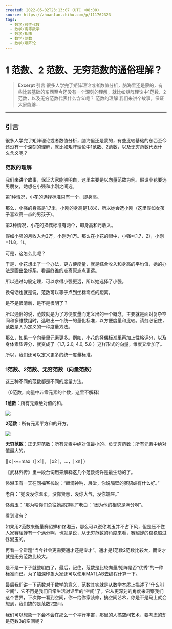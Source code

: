 ```yaml
---
created: 2022-05-02T23:13:07 (UTC +08:00)
source: https://zhuanlan.zhihu.com/p/111762323
tags:
  - 数学/线性代数
  - 数学/高等数学
  - 数学/矩阵
  - 数学/范数
  - 数学/矩阵论
---
```


# 1 范数、2 范数、无穷范数的通俗理解？

> **Excerpt**
> 引言 很多人学完了矩阵理论或者数值分析，脑海里还是蒙的，有些比较基础的东西至今还没有一个深刻的理解，就比如矩阵理论中1范数、2范数，以及无穷范数代表什么含义呢？ 范数的理解 我们来讲个故事，保证大家能够…

---

## 引言

很多人学完了矩阵理论或者数值分析，脑海里还是蒙的，有些比较基础的东西至今还没有一个深刻的理解，就比如矩阵理论中1范数、2范数，以及无穷范数代表什么含义呢？

### 范数的理解

我们来讲个故事，保证大家能够明白，这里主要是以向量范数为例。假设小花要选男朋友，她想在小强和小刚之间选。

第1种情况，小花的选择标准只有一个，即身高。

那么，小强的身高是1.7米，小刚的身高是1.8米，所以她会选小刚（这里假如女孩子喜欢高一点的男孩子）。

第2种情况，小花的择偶标准有两个，即身高和月收入。

假如小强的月收入为2万，小刚为1万。那么在小花的眼中，小强={1.7，2}，小刚={1.8，1}。

可是，这怎么比呢？

于是，小花想出了一个办法，更方便度量，就是综合收入和身高的平均值，她的办法是画出坐标系，看最终谁的点离原点点更远。

所以通过勾股定理，可以求得小强更远，所以她选择了小强。

换句话也就是说，范数可以等于点到坐标零点的距离。

是不是很清新，是不是很明了？

所以通俗的说，范数就是为了方便度量而定义出的一个概念，主要就是面对复杂空间和多维数组时，选取出一个统一的量化标准，以方便度量和比较。请务必记住，范数是人为定义的一种度量方法。

那么，如果一个向量里元素更多。例如，小花的择偶标准里再加上性格评分，以及身体素质评分，就变成了（1.7, 2.0, 4.0, 5.8 ）这样形式的向量，维度又增加了。

所以，我们还可以定义更多的统一度量标准。

### 1范数、2范数、无穷范数（向量范数）

这三种不同的范数都是不同的度量方法。

（0范数，向量中非零元素的个数，这里不解释）

**1范数**：所有元素绝对值的和。

![](1范数-2范数-无穷范数的通俗理解-v2-91ad054010749e83972f4102eb515eca_b.jpeg)

**2范数**：所有元素平方和的开方。

![](1范数-2范数-无穷范数的通俗理解-v2-5796d2dd5cdd20d7c37a5df507596ea2_b.jpeg)

**无穷范数**：正无穷范数：所有元素中绝对值最小的。负无穷范数：所有元素中绝对值最大的。

║x║∞=max（│x1│，│x2│，…，│xn│）

《武林外传》里一段台词用来解释这几个范数或许是最生动的了。

佟湘玉有一天在同福客栈说：“额滴神呐，展堂，你说隔壁的赛貂蝉有什么好。”

老白：“她没没你温柔，没你贤惠，没你大气，没你端庄。”

佟湘玉：“那为啥你们总往她那跑呢?”老白：“因为他的相貌是满分啊”。

看到没有？

如果用2范数来衡量赛貂蝉和佟湘玉，那么可以说佟湘玉并不占下风，但是压不住人家赛貂蝉有一个满分啊，也就是说，从无穷范数的角度来看，赛貂蝉的稳稳超过佟湘玉的。

再看一个辩题“当今社会更需要通才还是专才”。通才是1范数2范数比较大，而专才就是无穷范数比较大。

是不是一下子就整明白了，最后，记住，范数是比较向量/矩阵是否“优秀”的一种标准而已。为了加深印象大家还可以使用MATLAB去编程计算一下。

最后我们讲一下范数对于数学的意义，范数其实就是从数学本质上描述了“什么叫空间”，它不再是我们日常生活对话里的“空间”了。它从更深刻的角度来洞察我们这个世界，下次你一看到空间，你一给你家装修，搞空间艺术，你是不是马上就会想到，我们搞的是范数2空间。

我们可以想象一下会不会在那么一个平行宇宙，那里的人搞空间艺术，要考虑的却是范数3的空间呢？
